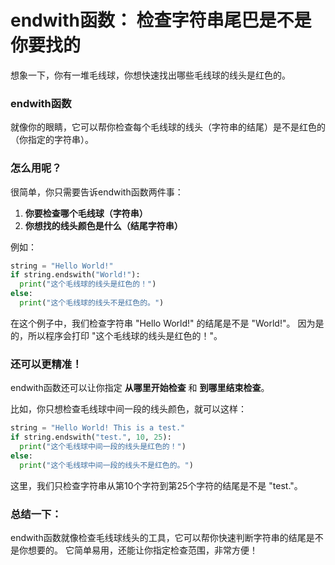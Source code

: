 # endwith函数： 检查字符串尾巴是不是你要找的

想象一下，你有一堆毛线球，你想快速找出哪些毛线球的线头是红色的。

### endwith函数 

就像你的眼睛，它可以帮你检查每个毛线球的线头（字符串的结尾）是不是红色的（你指定的字符串）。

### 怎么用呢？

很简单，你只需要告诉endwith函数两件事：

1. **你要检查哪个毛线球（字符串）**
2. **你想找的线头颜色是什么（结尾字符串）**

例如：

```python
string = "Hello World!"
if string.endswith("World!"):
  print("这个毛线球的线头是红色的！")
else:
  print("这个毛线球的线头不是红色的。")
```

在这个例子中，我们检查字符串 "Hello World!" 的结尾是不是 "World!"。 因为是的，所以程序会打印 "这个毛线球的线头是红色的！"。

### 还可以更精准！

endwith函数还可以让你指定 **从哪里开始检查** 和 **到哪里结束检查**。

比如，你只想检查毛线球中间一段的线头颜色，就可以这样：

```python
string = "Hello World! This is a test."
if string.endswith("test.", 10, 25): 
  print("这个毛线球中间一段的线头是红色的！")
else:
  print("这个毛线球中间一段的线头不是红色的。")
```

这里，我们只检查字符串从第10个字符到第25个字符的结尾是不是 "test."。

### 总结一下：

endwith函数就像检查毛线球线头的工具，它可以帮你快速判断字符串的结尾是不是你想要的。 它简单易用，还能让你指定检查范围，非常方便！ 
